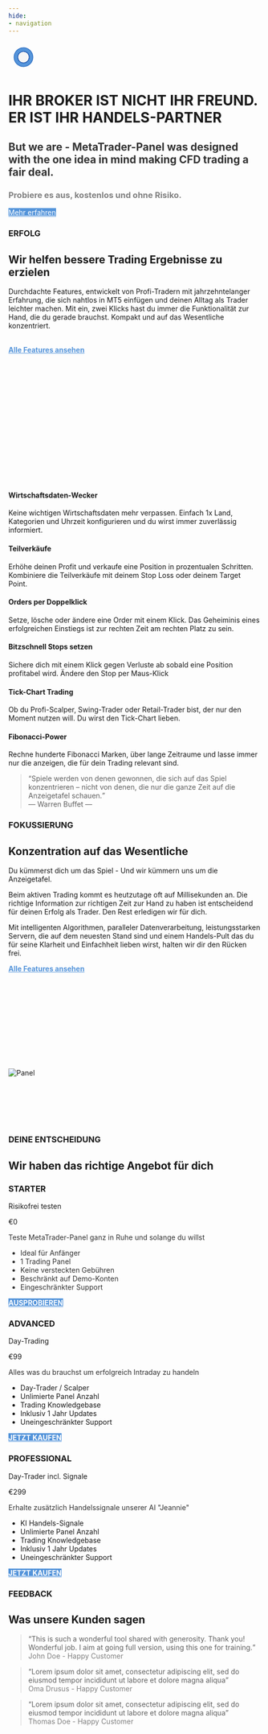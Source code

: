 ```yaml
---
hide:
- navigation
---
```

<div id="banner-content" class="clearfix wow fadeInDown" data-wow-delay="0.1s">
   <div class="col-38">
      <div class="section-heading">
         <svg class="mobile_only" width="60" height="60" viewbox="0 0 40 40" xmlns="http://www.w3.org/2000/svg">
            <circle cx="20" cy="20" fill="none" r="12" stroke="#1750AC" stroke-width="3">
               <animate attributeName="r" from="8" to="20" dur="1.5s" begin="0s" repeatCount="indefinite"/>
               <animate attributeName="opacity" from="1" to="0" dur="1.5s" begin="0s" repeatCount="indefinite"/>
            </circle>
            <circle cx="20" cy="20" fill="#3373C4" r="13"/>
            <circle cx="20" cy="20" fill="#5494DA" r="12"/>
            <circle cx="20" cy="20" fill="#1750AC" r="8"/>
            <circle cx="20" cy="20" fill="#F5F5F5" r="7"/>
            How we help to achieve better trading results
            <circle cx="20" cy="20" fill="#F5F5F5" r="7"/>
         </svg>
         <h1 id="refresh-headertext">IHR BROKER IST NICHT IHR FREUND. ER IST IHR HANDELS-PARTNER</h1>
         <h2 id="refresh-subtext" style="color: #333333;">But we are - MetaTrader-Panel was designed with the one idea in mind making CFD trading a fair deal.</h2>
         <h3 style="color: #808080;">Probiere es aus, kostenlos und ohne Risiko.</h3>
      </div>
      <!--Call to Action-->
      <a id="learn-more" href="#" class="button" style="background-color: #5494DA;color:white;">Mehr erfahren <i class="fa fa-play" aria-hidden="true"></i></a>
      <!--End Call to Action-->
   </div>
   <div class="col-61 " >
      <div class="section-heading" >
         <picture >
            <img id="pic-box" src="assets/Panel_07x600.png" alt="">
         </picture>
      </div>
   </div>
</div>
<!--Main Content Area-->
<div id="content">
   <!--Introduction-->
   <section id="about" class="introduction ">
      <div class="row">
         <div class="col-3 wow fadeInLeft" data-wow-delay="0.1s">
            <div class="section-heading">
               <h3>ERFOLG</h3>
               <h2 class="section-title">Wir helfen bessere Trading Ergebnisse zu erzielen</h2>
               <p class="section-subtitle">Durchdachte Features, entwickelt von Profi-Tradern mit jahrzehntelanger Erfahrung, die sich nahtlos in MT5 einfügen
				  und deinen Alltag als Trader leichter machen. Mit ein, zwei Klicks hast du immer die Funktionalität zur Hand, die du gerade brauchst. Kompakt und auf das Wesentliche konzentriert. 
				  <br><br><p><a href="features/" style="color: #5494DA"><strong>Alle Features ansehen</strong> </a></p><br><br><br><br><br><br><br><br><br><br><br><br><br><br>
               </p>
            </div>
         </div>
         <div class="col-2-3">
            <!--Icon Block-->
            <div class="col-2 icon-block icon-top wow fadeInUp" data-wow-delay="0.1s">
               <!--Icon-->
               <div class="icon">
                  <i class="fa fa-star fa-2x" style="color: #5494DA;"></i>
               </div>
               <!--Icon Block Description-->
               <div class="icon-block-description">
                  <h4></i>Wirtschaftsdaten-Wecker</h4>
                  <p class="font-16">Keine wichtigen Wirtschaftsdaten mehr verpassen. Einfach 1x Land, Kategorien und Uhrzeit konfigurieren und du wirst immer zuverlässig informiert.
                  </p>
               </div>
            </div>
            <!--End of Icon Block-->
            <!--Icon Block-->
            <div class="col-2 icon-block icon-top wow fadeInUp" data-wow-delay="0.3s">
               <!--Icon-->
               <div class="icon">
                  <i class="fa fa-trophy fa-2x" style="color: #5494DA;"></i>
               </div>
               <!--Icon Block Description-->
               <div class="icon-block-description">
                  <h4>Teilverkäufe</h4>
                  <p class="font-16">Erhöhe deinen Profit und verkaufe eine Position in prozentualen Schritten. Kombiniere die Teilverkäufe mit deinem Stop Loss oder deinem Target Point.
                  </p>
               </div>
            </div>
            <!--End of Icon Block-->
         </div>
         <div class="col-2-3">
            <!--Icon Block-->
            <div class="col-2 icon-block icon-top wow fadeInUp" data-wow-delay="0.4s">
               <!--Icon-->
               <div class="icon">
                  <i class="fa fa-flag-checkered fa-2x" style="color: #5494DA;"></i>
               </div>
               <!--Icon Block Description-->
               <div class="icon-block-description">
                  <h4>Orders per Doppelklick</h4>
                  <p class="font-16">Setze, lösche oder ändere eine Order mit einem Klick. Das Geheiminis eines erfolgreichen Einstiegs ist zur rechten Zeit am rechten Platz zu sein.
                  </p>
               </div>
            </div>
            <!--End of Icon Block-->
            <!--Icon Block-->
            <div class="col-2 icon-block icon-top wow fadeInUp" data-wow-delay="0.5s">
               <!--Icon-->
               <div class="icon">
                  <i class="fa fa-rocket fa-2x" style="color: #5494DA;"></i>
               </div>
               <!--Icon Block Description-->
               <div class="icon-block-description">
                  <h4>Bitzschnell Stops setzen</h4>
                  <p class="font-16">Sichere dich mit einem Klick gegen Verluste ab sobald eine Position profitabel wird. Ändere den Stop per Maus-Klick
                  </p>
               </div>
            </div>
            <!--End of Icon Block-->
         </div>
		 <div class="col-2-3">
            <!--Icon Block-->
            <div class="col-2 icon-block icon-top wow fadeInUp" data-wow-delay="0.4s">
               <!--Icon-->
               <div class="icon">
                  <i class="fa fa-bolt fa-2x" style="color: #5494DA;"></i>
               </div>
               <!--Icon Block Description-->
               <div class="icon-block-description">
                  <h4>Tick-Chart Trading</h4>
                  <p class="font-16">Ob du Profi-Scalper, Swing-Trader oder Retail-Trader bist, der nur den Moment nutzen will. Du wirst den Tick-Chart lieben.
                  </p>
               </div>
            </div>
            <!--End of Icon Block-->
            <!--Icon Block-->
            <div class="col-2 icon-block icon-top wow fadeInUp" data-wow-delay="0.5s">
               <!--Icon-->
               <div class="icon">
                  <i class="fa fa-bullseye fa-2x" style="color: #5494DA;"></i>
               </div>
               <!--Icon Block Description-->
               <div class="icon-block-description">
                  <h4>Fibonacci-Power</h4>
                  <p class="font-16">Rechne hunderte Fibonacci Marken, über lange Zeitraume und lasse immer nur die anzeigen, die für dein Trading relevant sind.
                  </p>
               </div>
            </div>
            <!--End of Icon Block-->
         </div>
      </div>
   </section>
   <!--End of Introduction-->
   <!--Content Section-->
   <div id="services" class=" clearfix">
      <div class="row no-padding-bottom clearfix">
         <!--Content Left Side-->
         <div class="col-3 wow fadeInLeft" data-wow-delay="0.1s">
            <!--User Testimonial-->
            <blockquote class="testimonial text-right font-19">
               <q >Spiele werden von denen gewonnen, die sich auf das Spiel konzentrieren – nicht von denen, die nur die ganze Zeit auf die Anzeigetafel schauen.</q>
               <footer class="font-18">— Warren Buffet —</footer>
            </blockquote>
            <!-- End of Testimonial-->
         </div>
         <!--End Content Left Side-->
         <!--Content of the Right Side-->
         <div class="col-3  wow fadeInUp" data-wow-delay="0.2s">
            <div class="section-heading">
               <h3>FOKUSSIERUNG</h3>
               <h2 class="section-title">Konzentration auf das Wesentliche</h2>
               <p class="font-16">Du kümmerst dich um das Spiel  - Und wir kümmern uns um die Anzeigetafel.</p>
            </div>
            <p class="font-16">Beim aktiven Trading kommt es heutzutage oft auf Millisekunden an. Die richtige Information zur richtigen Zeit zur Hand zu haben ist entscheidend für deinen Erfolg als Trader. Den Rest erledigen wir für dich.
            </p>
            <p class="font-16">
               Mit intelligenten Algorithmen, paralleler Datenverarbeitung, leistungsstarken Servern, die auf dem neuesten Stand sind und einem Handels-Pult das du für seine Klarheit und Einfachheit lieben wirst,
			   halten wir dir den Rücken frei.
            </p>
			<p><a href="features/" style="color: #5494DA"><strong>Alle Features ansehen</strong> </a></p>
         </div>
         <!--End Content Right Side-->
         <div id="pic2-wrap" class="col-3 wow fadeInUp" data-wow-delay="0.4s">
            <img id="pic2"  style="margin-top: 35%" src="assets/Panel_04.png" alt="Panel"/>
         </div>
      </div>
   </div>
   <!--End of Content Section-->
   <div  >
      <p style="padding-top: 50px; margin-bottom: 50px"> </p>
   </div>
   <!--Pricing Tables-->
   <section id="pricing" class="secondary-color text-center clearfix ">
      <div class="row clearfix">
         <div id="go-pricing" class="section-heading">
            <h3>DEINE ENTSCHEIDUNG</h3>
            <h2 class="section-title">Wir haben das richtige Angebot für dich</h2>
         </div>
         <!--Pricing Block-->
         <div class="pricing-block col-3" >
            <div id="priceHover" class="pricing-block-content">
               <h3>STARTER</h3>
               <p class="pricing-sub">Risikofrei testen</p>
               <div class="pricing">
                  <div class="price"><span>€</span>0</div>
                  <p style="color: #333333;">Teste MetaTrader-Panel ganz in Ruhe und solange du willst</p>
               </div>
               <ul>
                  <li style="color: #333333;">Ideal für Anfänger</li>
                  <li style="color: #333333;">1 Trading Panel</li>
                  <li style="color: #333333;">Keine versteckten Gebühren</li>
                  <li style="color: #333333;">Beschränkt auf Demo-Konten</li>
                  <li style="color: #333333;">Eingeschränkter Support</li>
               </ul>
               <a href="#" class="button" style="background-color: #5494DA;color:white;font-weight: bold;">AUSPROBIEREN</a>
            </div>
         </div>
         <!--End Pricing Block-->
         <!--Pricing Block-->
         <div class="pricing-block col-3" >
            <div id="priceHover" class="pricing-block-content">
               <h3>ADVANCED</h3>
               <p class="pricing-sub">Day-Trading</p>
               <div class="pricing">
                  <div class="price"><span>€</span>99</div>
                  <p style="color: #333333;">Alles was du brauchst um erfolgreich Intraday zu handeln</p>
               </div>
               <ul>
                  <li>Day-Trader / Scalper</li>
                  <li>Unlimierte Panel Anzahl</li>
                  <li>Trading Knowledgebase</li>
                  <li>Inklusiv 1 Jahr Updates</li>
                  <li>Uneingeschränkter Support</li>
               </ul>
               <a href="#" class="button" style="background-color: #5494DA;color:white;font-weight: bold;">JETZT KAUFEN </a>
            </div>
         </div>
         <!--End Pricing Block-->
         <!--Pricing Block-->
         <div class="pricing-block col-3" >
            <div id="priceHover" class="pricing-block-content">
               <h3>PROFESSIONAL</h3>
               <p class="pricing-sub">Day-Trader incl. Signale</p>
               <div class="pricing">
                  <div class="price"><span>€</span>299</div>
                  <p style="color: #333333;">Erhalte zusätzlich Handelssignale unserer AI "Jeannie"</p>
               </div>
               <ul>
                  <li>KI Handels-Signale</li>
                  <li>Unlimierte Panel Anzahl</li>
                  <li>Trading Knowledgebase</li>
                  <li>Inklusiv 1 Jahr Updates</li>
                  <li>Uneingeschränkter Support</li>
               </ul>
               <a href="#" class="button" style="background-color: #5494DA;color:white;font-weight: bold;">JETZT KAUFEN </a>
            </div>
         </div>
         <!--End Pricing Block-->
      </div>
   </section>
   <!--End of Pricing Tables-->
   <!--Testimonials-->
   <aside id="testimonials" class="text-center" data-enllax-ratio=".2">
      <div class="row clearfix">
         <div class="section-heading">
            <h3>FEEDBACK</h3>
            <h2 class="section-title">Was unsere Kunden sagen</h2>
         </div>
         <!--User Testimonial-->
         <blockquote  id="ttm-1" class="col-3 testimonial classic">
            <q id="ttmq-1">This is such a wonderful tool shared with generosity. Thank you! Wonderful job. I aim at going full version, using this one for training.</q>
            <footer id="ttmf-1" style="color: gray;" class="font-16">John Doe - Happy Customer</footer>
         </blockquote>
         <!-- End of Testimonial-->
         <!--User Testimonial-->
         <blockquote  id="ttm-2" class="col-3 testimonial classic">
            <q >Lorem ipsum dolor sit amet, consectetur adipiscing elit, sed do eiusmod tempor incididunt ut
            labore
            et dolore magna aliqua</q>
            <footer class="font-16" style="color: gray;">Oma Drusus - Happy Customer</footer>
         </blockquote>
         <!-- End of Testimonial-->
         <!--User Testimonial-->
         <blockquote id="ttm-3" class="col-3 testimonial classic">
            <q >Lorem ipsum dolor sit amet, consectetur adipiscing elit, sed do eiusmod tempor incididunt ut
            labore
            et dolore magna aliqua</q>
            <footer class="font-16" style="color: gray;">Thomas Doe - Happy Customer</footer>
         </blockquote>
         <!-- End of Testimonial-->
      </div>
   </aside>
   <!--End of Testimonials-->	
</div>
</div>
<!--End Main Content Area-->
